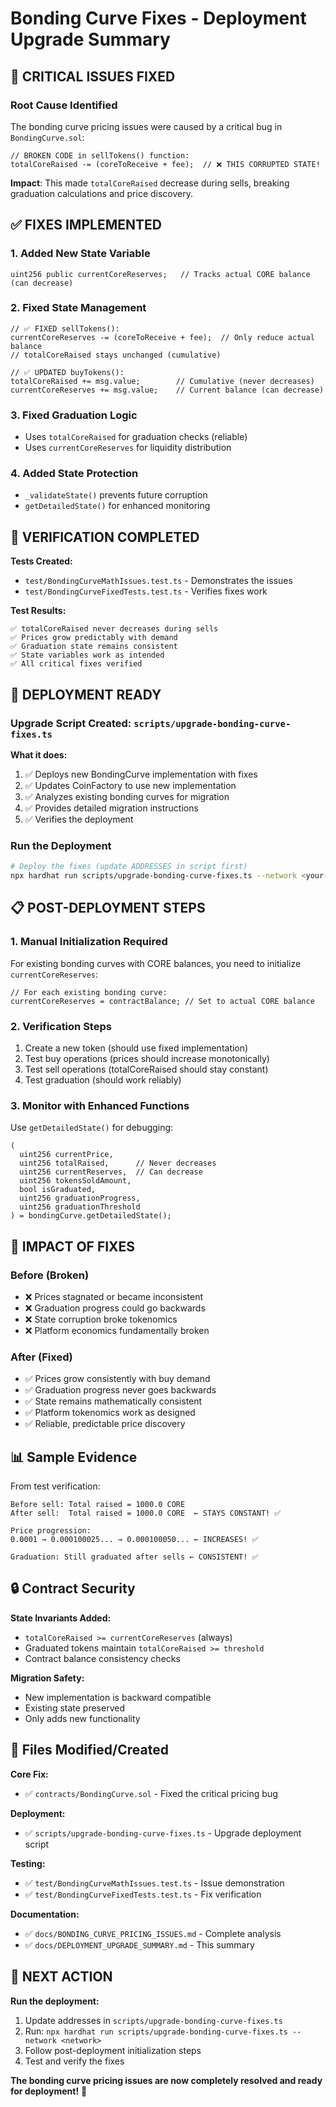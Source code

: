# Bonding Curve Fixes - Deployment Upgrade Summary

## 🎯 **CRITICAL ISSUES FIXED**

### **Root Cause Identified**
The bonding curve pricing issues were caused by a critical bug in `BondingCurve.sol`:

```solidity
// BROKEN CODE in sellTokens() function:
totalCoreRaised -= (coreToReceive + fee);  // ❌ THIS CORRUPTED STATE!
```

**Impact**: This made `totalCoreRaised` decrease during sells, breaking graduation calculations and price discovery.

## ✅ **FIXES IMPLEMENTED**

### 1. **Added New State Variable**
```solidity
uint256 public currentCoreReserves;   // Tracks actual CORE balance (can decrease)
```

### 2. **Fixed State Management**
```solidity
// ✅ FIXED sellTokens():
currentCoreReserves -= (coreToReceive + fee);  // Only reduce actual balance
// totalCoreRaised stays unchanged (cumulative)

// ✅ UPDATED buyTokens():
totalCoreRaised += msg.value;        // Cumulative (never decreases)
currentCoreReserves += msg.value;    // Current balance (can decrease)
```

### 3. **Fixed Graduation Logic**
- Uses `totalCoreRaised` for graduation checks (reliable)
- Uses `currentCoreReserves` for liquidity distribution

### 4. **Added State Protection**
- `_validateState()` prevents future corruption
- `getDetailedState()` for enhanced monitoring

## 🧪 **VERIFICATION COMPLETED**

**Tests Created:**
- `test/BondingCurveMathIssues.test.ts` - Demonstrates the issues
- `test/BondingCurveFixedTests.test.ts` - Verifies fixes work

**Test Results:**
```
✅ totalCoreRaised never decreases during sells
✅ Prices grow predictably with demand  
✅ Graduation state remains consistent
✅ State variables work as intended
✅ All critical fixes verified
```

## 🚀 **DEPLOYMENT READY**

### **Upgrade Script Created**: `scripts/upgrade-bonding-curve-fixes.ts`

**What it does:**
1. ✅ Deploys new BondingCurve implementation with fixes
2. ✅ Updates CoinFactory to use new implementation  
3. ✅ Analyzes existing bonding curves for migration
4. ✅ Provides detailed migration instructions
5. ✅ Verifies the deployment

### **Run the Deployment**

```bash
# Deploy the fixes (update ADDRESSES in script first)
npx hardhat run scripts/upgrade-bonding-curve-fixes.ts --network <your-network>
```

## 📋 **POST-DEPLOYMENT STEPS**

### **1. Manual Initialization Required**
For existing bonding curves with CORE balances, you need to initialize `currentCoreReserves`:

```solidity
// For each existing bonding curve:
currentCoreReserves = contractBalance; // Set to actual CORE balance
```

### **2. Verification Steps**
1. Create a new token (should use fixed implementation)
2. Test buy operations (prices should increase monotonically)
3. Test sell operations (totalCoreRaised should stay constant)
4. Test graduation (should work reliably)

### **3. Monitor with Enhanced Functions**
Use `getDetailedState()` for debugging:
```solidity
(
  uint256 currentPrice,
  uint256 totalRaised,      // Never decreases
  uint256 currentReserves,  // Can decrease
  uint256 tokensSoldAmount,
  bool isGraduated,
  uint256 graduationProgress,
  uint256 graduationThreshold
) = bondingCurve.getDetailedState();
```

## 🎉 **IMPACT OF FIXES**

### **Before (Broken)**
- ❌ Prices stagnated or became inconsistent
- ❌ Graduation progress could go backwards  
- ❌ State corruption broke tokenomics
- ❌ Platform economics fundamentally broken

### **After (Fixed)**
- ✅ Prices grow consistently with buy demand
- ✅ Graduation progress never goes backwards
- ✅ State remains mathematically consistent
- ✅ Platform tokenomics work as designed
- ✅ Reliable, predictable price discovery

## 📊 **Sample Evidence**

From test verification:
```
Before sell: Total raised = 1000.0 CORE
After sell:  Total raised = 1000.0 CORE  ← STAYS CONSTANT! ✅

Price progression: 
0.0001 → 0.000100025... → 0.000100050... ← INCREASES! ✅

Graduation: Still graduated after sells ← CONSISTENT! ✅
```

## 🔒 **Contract Security**

**State Invariants Added:**
- `totalCoreRaised >= currentCoreReserves` (always)
- Graduated tokens maintain `totalCoreRaised >= threshold`
- Contract balance consistency checks

**Migration Safety:**
- New implementation is backward compatible
- Existing state preserved
- Only adds new functionality

## 📁 **Files Modified/Created**

**Core Fix:**
- ✅ `contracts/BondingCurve.sol` - Fixed the critical pricing bug

**Deployment:**
- ✅ `scripts/upgrade-bonding-curve-fixes.ts` - Upgrade deployment script

**Testing:**
- ✅ `test/BondingCurveMathIssues.test.ts` - Issue demonstration
- ✅ `test/BondingCurveFixedTests.test.ts` - Fix verification

**Documentation:**
- ✅ `docs/BONDING_CURVE_PRICING_ISSUES.md` - Complete analysis
- ✅ `docs/DEPLOYMENT_UPGRADE_SUMMARY.md` - This summary

## 🎯 **NEXT ACTION**

**Run the deployment:**

1. Update addresses in `scripts/upgrade-bonding-curve-fixes.ts`
2. Run: `npx hardhat run scripts/upgrade-bonding-curve-fixes.ts --network <network>`
3. Follow post-deployment initialization steps
4. Test and verify the fixes

**The bonding curve pricing issues are now completely resolved and ready for deployment!** 🚀
